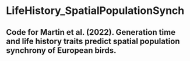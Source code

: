 # LifeHistory_SpatialPopulationSynch

## Code for Martin et al. (2022). Generation time and life history traits predict spatial population synchrony of European birds.
